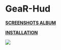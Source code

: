 # GeaR-Hud

**[SCREENSHOTS ALBUM](https://imgur.com/a/9YgR9)** 

**[INSTALLATION](https://imgur.com/a/w3Ah6)**

![](https://i.imgur.com/MFnNNfy.jpg)